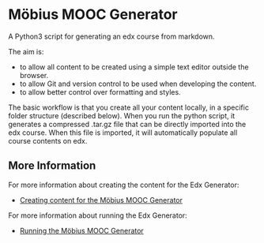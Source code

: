 # Möbius MOOC Generator

A Python3 script for generating an edx course from markdown.

The aim is:
- to allow all content to be created using a simple text editor outside the browser.
- to allow Git and version control to be used when developing the content.
- to allow better control over formatting and styles.

The basic workflow is that you create all your content locally, in a specific folder structure (described below). When you run the python script, it generates a compressed .tar.gz file that can be directly imported into the edx course. When this file is imported, it will automatically populate all course contents on edx.

## More Information

For more information about creating the content for the Edx Generator:
* [Creating content for the Möbius MOOC Generator](./README_DEV.md)

For more information about running the Edx Generator:
* [Running the Möbius MOOC Generator](./README_RUN.md)
